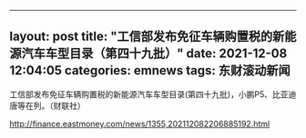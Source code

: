 
---
layout: post
title: "工信部发布免征车辆购置税的新能源汽车车型目录（第四十九批）"
date: 2021-12-08 12:04:05
categories: emnews
tags: 东财滚动新闻
---

工信部发布免征车辆购置税的新能源汽车车型目录(第四十九批)，小鹏P5、比亚迪唐等在列。（财联社）

<http://finance.eastmoney.com/news/1355,202112082206885192.html>